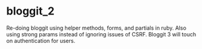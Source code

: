 # bloggit_2
Re-doing bloggit using helper methods, forms, and partials in ruby. Also using strong params instead of ignoring issues of CSRF. Bloggit 3 will touch on authentication for users.
